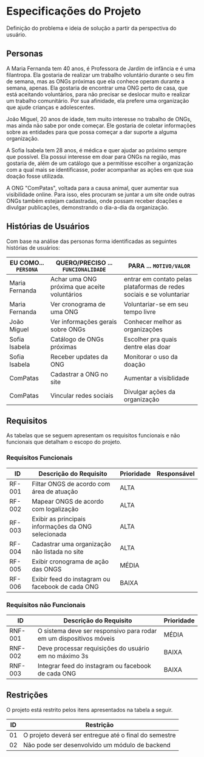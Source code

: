# Especificações do Projeto

Definição do problema e ideia de solução a partir da perspectiva do usuário.

## Personas

[comment]: <> (Persona: o Voluntário)
A Maria Fernanda tem 40 anos, é Professora de Jardim de infância e é uma filantropa. Ela gostaria de realizar um trabalho voluntário durante o seu fim de semana, mas as ONGs próximas que ela conhece operam durante a semana, apenas. Ela gostaria de encontrar uma ONG perto de casa, que está aceitando voluntários, para não precisar se deslocar muito e realizar um trabalho comunitário. Por sua afinidade, ela prefere uma organização que ajude crianças e adolescentes.

[comment]: <> (Persona: o Curioso)
João Miguel, 20 anos de idade, tem muito interesse no trabalho de ONGs, mas ainda não sabe por onde começar. Ele gostaria de coletar informações sobre as entidades para que possa começar a dar suporte a alguma organização.

[comment]: <> (Persona: o Doador)
A Sofia Isabela tem 28 anos, é médica e quer ajudar ao próximo sempre que possível. Ela possui interesse em doar para ONGs na região, mas gostaria de, além de um catálogo que a permitisse escolher a organização com a qual mais se identificasse, poder acompanhar as ações em que sua doação fosse utilizada. 

[comment]: <> (Persona: a ONG)
A ONG "ComPatas", voltada para a causa animal, quer aumentar sua visibilidade online. Para isso, eles procuram se juntar a um site onde outras ONGs também estejam cadastradas, onde possam receber doações e divulgar publicações, demonstrando o dia-a-dia da organização.
>

## Histórias de Usuários

Com base na análise das personas forma identificadas as seguintes histórias de usuários:

|EU COMO... `PERSONA`| QUERO/PRECISO ... `FUNCIONALIDADE` |PARA ... `MOTIVO/VALOR`                 |
|--------------------|------------------------------------|----------------------------------------|
| Maria Fernanda | Achar uma ONG próxima que aceite voluntários | entrar em contato pelas plataformas de redes sociais e se voluntariar |
| Maria Fernanda | Ver cronograma de uma ONG | Voluntariar-se em seu tempo livre |
| João Miguel | Ver informações gerais sobre ONGs | Conhecer melhor as organizações |
| Sofia Isabela | Catálogo de ONGs próximas | Escolher pra quais dentre elas doar |
| Sofia Isabela | Receber updates da ONG | Monitorar o uso da doação |
| ComPatas | Cadastrar a ONG no site | Aumentar a visiblidade |
| ComPatas | Vincular redes sociais | Divulgar ações da organização |

## Requisitos

As tabelas que se seguem apresentam os requisitos funcionais e não funcionais que detalham o escopo do projeto.

### Requisitos Funcionais

| ID     | Descrição do Requisito                                  | Prioridade | Responsável |
| ------ | ------------------------------------------------------- | ---------- | ----------- |
| RF-001 | Filtar ONGS de acordo com área de atuação               | ALTA       |             |
| RF-002 | Mapear ONGS de acordo com logalização                   | ALTA       |             |
| RF-003 | Exibir as principais informações da ONG selecionada     | ALTA       |             |
| RF-004 | Cadastrar uma organização não listada no site           | ALTA       |             |
| RF-005 | Exibir cronograma de ação das ONGS                      | MÉDIA      |             |
| RF-006 | Exibir feed do instagram ou facebook de cada ONG        | BAIXA      |             |


### Requisitos não Funcionais

| ID     | Descrição do Requisito                                               | Prioridade |
| ------ | -------------------------------------------------------------------- | ---------- |
|RNF-001 | O sistema deve ser responsivo para rodar em um dispositivos móveis   | MÉDIA      | 
|RNF-002 | Deve processar requisições do usuário em no máximo 3s                | BAIXA      | 
|RNF-003 | Integrar feed do instagram ou facebook de cada ONG                   | BAIXA      |

## Restrições

O projeto está restrito pelos itens apresentados na tabela a seguir.

|ID| Restrição                                             |
|--|-------------------------------------------------------|
|01| O projeto deverá ser entregue até o final do semestre |
|02| Não pode ser desenvolvido um módulo de backend        |
